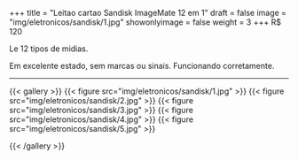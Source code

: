 +++
title = "Leitao cartao Sandisk ImageMate 12 em 1"
draft = false
image = "img/eletronicos/sandisk/1.jpg"
showonlyimage = false
weight = 3
+++
<span class="price">R$ 120</span>

Le 12 tipos de midias.
<!--more-->

Em excelente estado, sem marcas ou sinais. Funcionando corretamente.

---

{{< gallery >}}
{{< figure src="img/eletronicos/sandisk/1.jpg" >}}
{{< figure src="img/eletronicos/sandisk/2.jpg" >}}
{{< figure src="img/eletronicos/sandisk/3.jpg" >}}
{{< figure src="img/eletronicos/sandisk/4.jpg" >}}
{{< figure src="img/eletronicos/sandisk/5.jpg" >}}

{{< /gallery >}}
